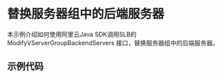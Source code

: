 # 替换服务器组中的后端服务器

本示例介绍如何使用阿里云Java SDK调用SLB的 ModifyVServerGroupBackendServers 接口，替换服务器组中的后端服务器。


## 示例代码

```

```